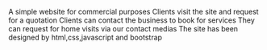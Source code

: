 A simple website for commercial purposes
Clients visit the site and request for a quotation 
Clients can contact the business to book for services
They can request for home visits via our contact medias
The site has been designed by html,css,javascript and bootstrap
